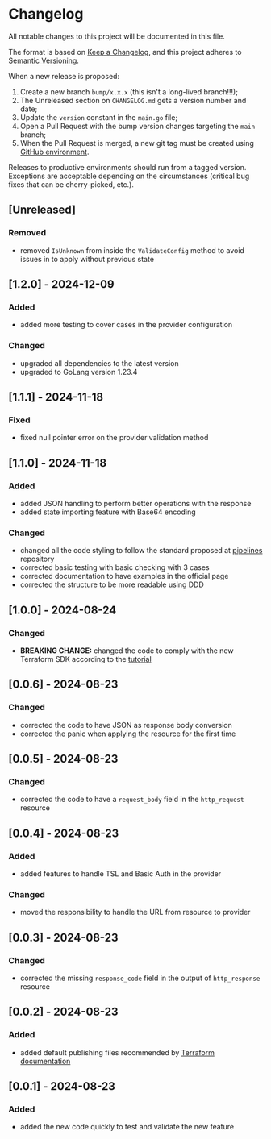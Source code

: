 # Changelog

All notable changes to this project will be documented in this file.

The format is based on [Keep a Changelog](https://keepachangelog.com/en/1.0.0/), and this project adheres to [Semantic Versioning](https://semver.org/spec/v2.0.0.html).

When a new release is proposed:

1. Create a new branch `bump/x.x.x` (this isn't a long-lived branch!!!);
2. The Unreleased section on `CHANGELOG.md` gets a version number and date;
3. Update the `version` constant in the `main.go` file;
4. Open a Pull Request with the bump version changes targeting the `main` branch;
5. When the Pull Request is merged, a new git tag must be created using [GitHub environment](https://github.com/rios0rios0/terraform-provider-http/tags).

Releases to productive environments should run from a tagged version.
Exceptions are acceptable depending on the circumstances (critical bug fixes that can be cherry-picked, etc.).

## [Unreleased]

### Removed

- removed `IsUnknown` from inside the `ValidateConfig` method to avoid issues in to apply without previous state

## [1.2.0] - 2024-12-09

### Added

- added more testing to cover cases in the provider configuration

### Changed

- upgraded all dependencies to the latest version
- upgraded to GoLang version 1.23.4

## [1.1.1] - 2024-11-18

### Fixed

- fixed null pointer error on the provider validation method

## [1.1.0] - 2024-11-18

### Added

- added JSON handling to perform better operations with the response
- added state importing feature with Base64 encoding

### Changed

- changed all the code styling to follow the standard proposed at [pipelines](https://github.com/rios0rios0/pipelines/blob/main/global/scripts/golangci-lint/.golangci.yml) repository
- corrected basic testing with basic checking with 3 cases
- corrected documentation to have examples in the official page
- corrected the structure to be more readable using DDD

## [1.0.0] - 2024-08-24

### Changed

- **BREAKING CHANGE:** changed the code to comply with the new Terraform SDK according to the [tutorial](https://developer.hashicorp.com/terraform/tutorials/providers-plugin-framework/providers-plugin-framework-provider-configure)

## [0.0.6] - 2024-08-23

### Changed

- corrected the code to have JSON as response body conversion
- corrected the panic when applying the resource for the first time

## [0.0.5] - 2024-08-23

### Changed

- corrected the code to have a `request_body` field in the `http_request` resource

## [0.0.4] - 2024-08-23

### Added

- added features to handle TSL and Basic Auth in the provider

### Changed

- moved the responsibility to handle the URL from resource to provider

## [0.0.3] - 2024-08-23

### Changed

- corrected the missing `response_code` field in the output of `http_response` resource

## [0.0.2] - 2024-08-23

### Added

- added default publishing files recommended by [Terraform documentation](https://developer.hashicorp.com/terraform/registry/providers/publishing)

## [0.0.1] - 2024-08-23

### Added

- added the new code quickly to test and validate the new feature

